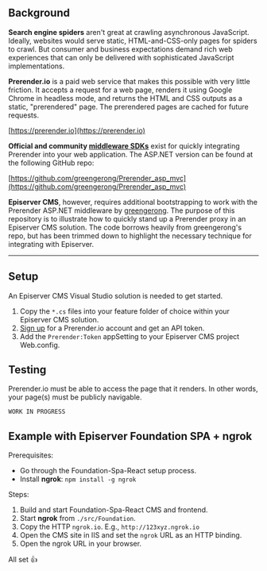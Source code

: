 ﻿## Background

**Search engine spiders** aren't great at crawling asynchronous JavaScript. 
Ideally, websites would serve static, HTML-and-CSS-only pages for spiders to 
crawl. But consumer and business expectations demand rich web experiences that 
can only be delivered with sophisticated JavaScript implementations. 

**Prerender.io** is a paid web service that makes this 
possible with very little friction. It accepts a request for a web page, 
renders it using Google Chrome in headless mode, and returns the HTML and CSS 
outputs as a static, "prerendered" page. The prerendered pages are cached for 
future requests.

[https://prerender.io](https://prerender.io)


**Official and community 
[middleware SDKs](https://prerender.io/documentation/install-middleware)**
exist for quickly integrating Prerender into your web application. The 
ASP.NET version can be found at the following GitHub repo:

[https://github.com/greengerong/Prerender_asp_mvc](https://github.com/greengerong/Prerender_asp_mvc)

**Episerver CMS**, however, requires additional bootstrapping to work with the 
Prerender ASP.NET middleware by [greengerong](https://github.com/greengerong). 
The purpose of this repository is to illustrate how to quickly stand up a 
Prerender proxy in an Episerver CMS solution. The code borrows heavily from 
greengerong's repo, but has been trimmed down to highlight the necessary 
technique for integrating with Episerver.

--------------------------------------------------------------------------------

## Setup

An Episerver CMS Visual Studio solution is needed to get started. 

1. Copy the `*.cs` files into your feature folder of choice within your Episerver CMS solution. 
2. [Sign up](https://prerender.io/signup) for a Prerender.io account and get an API token.
3. Add the `Prerender:Token` appSetting to your Episerver CMS project Web.config.

## Testing

Prerender.io must be able to access the page that it renders. In other words, your page(s) must be publicly navigable. 

```
WORK IN PROGRESS
```

## Example with Episerver Foundation SPA + ngrok

Prerequisites: 

- Go through the Foundation-Spa-React setup process.
- Install **ngrok**: `npm install -g ngrok`

Steps:

1. Build and start Foundation-Spa-React CMS and frontend.
2. Start **ngrok** from `./src/Foundation`.
3. Copy the HTTP `ngrok.io`. E.g., `http://123xyz.ngrok.io`
4. Open the CMS site in IIS and set the `ngrok` URL as an HTTP binding.
5. Open the ngrok URL in your browser. 

All set 👍
